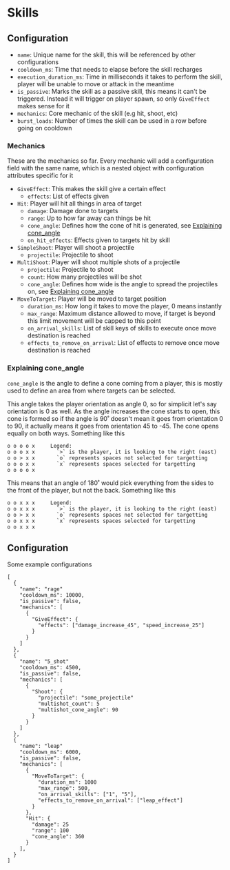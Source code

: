 # Skills

## Configuration

- `name`: Unique name for the skill, this will be referenced by other configurations
- `cooldown_ms`: Time that needs to elapse before the skill recharges
- `execution_duration_ms`: Time in milliseconds it takes to perform the skill, player will be unable to move or attack in the meantime
- `is_passive`: Marks the skill as a passive skill, this means it can't be triggered. Instead it will trigger on player spawn, so only `GiveEffect` makes sense for it
- `mechanics`: Core mechanic of the skill (e.g hit, shoot, etc)
- `burst_loads`: Number of times the skill can be used in a row before going on cooldown

### Mechanics

These are the mechanics so far. Every mechanic will add a configuration field with the same name, which is a nested object with configuration attributes specific for it

- `GiveEffect`: This makes the skill give a certain effect
  * `effects`: List of effects given
- `Hit`: Player will hit all things in area of target
  * `damage`: Damage done to targets
  * `range`: Up to how far away can things be hit
  * `cone_angle`: Defines how the cone of hit is generated, see [Explaining cone_angle](#explaining-cone_angle)
  * `on_hit_effects`: Effects given to targets hit by skill
- `SimpleShoot`: Player will shoot a projectile
  * `projectile`: Projectile to shoot
- `MultiShoot`: Player will shoot multiple shots of a projectile
  * `projectile`: Projectile to shoot
  * `count`: How many projectiles will be shot
  * `cone_angle`: Defines how wide is the angle to spread the projectiles on, see [Explaining cone_angle](#explaining-cone_angle)
- `MoveToTarget`: Player will be moved to target position
  * `duration_ms`: How long it takes to move the player, 0 means instantly
  * `max_range`: Maximum distance allowed to move, if target is beyond this limit movement will be capped to this point
  * `on_arrival_skills`: List of skill keys of skills to execute once move destination is reached
  * `effects_to_remove_on_arrival`: List of effects to remove once move destination is reached

### Explaining cone_angle

`cone_angle` is the angle to define a cone coming from a player, this is mostly used to define an area from where targets can be selected.

This angle takes the player orientation as angle 0, so for simplicit let's say orientation is 0 as well. As the angle increases the cone starts to open, this cone is formed so if the angle is 90˚ doesn't mean it goes from orientation 0 to 90, it actually means it goes from orientation 45 to -45. The cone opens equally on both ways. Something like this

```
o o o o x     Legend:
o o o x x       `>` is the player, it is looking to the right (east)
o o > x x       `o` represents spaces not selected for targetting
o o o x x       `x` represents spaces selected for targetting
o o o o x
```

This means that an angle of 180˚ would pick everything from the sides to the front of the player, but not the back. Something like this

```
o o x x x     Legend:
o o x x x       `>` is the player, it is looking to the right (east)
o o > x x       `o` represents spaces not selected for targetting
o o x x x       `x` represents spaces selected for targetting
o o x x x
```

## Configuration

Some example configurations

```
[
  {
    "name": "rage"
    "cooldown_ms": 10000,
    "is_passive": false,
    "mechanics": [
      {
        "GiveEffect": {
          "effects": ["damage_increase_45", "speed_increase_25"]
        }
      }
    ]
  },
  {
    "name": "5_shot"
    "cooldown_ms": 4500,
    "is_passive": false,
    "mechanics": [
      {
        "Shoot": {
          "projectile": "some_projectile"
          "multishot_count": 5
          "multishot_cone_angle": 90
        }
      }
    ]
  },
  {
    "name": "leap"
    "cooldown_ms": 6000,
    "is_passive": false,
    "mechanics": [
      {
        "MoveToTarget": {
          "duration_ms": 1000
          "max_range": 500,
          "on_arrival_skills": ["1", "5"],
          "effects_to_remove_on_arrival": ["leap_effect"]
        }
      },
      "Hit": {
        "damage": 25
        "range": 100
        "cone_angle": 360
      }
    ],
  }
]
```
